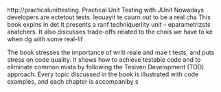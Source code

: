 
http://practicalunittesting.
Practical Unit Testing with JUnit 
Nowadays developers are ectetout tests. leouayit te caurn out to be a real cha
This book explns in det 
It presents a ranf techniquerlity unit  – eparametrizsts anatchers. It also discusses trade-offs related to the chois we have to ke when dg with some real-lif

The book stresses the importance of writi reale and mae t tests, and puts  stress on code quality. It shows how to achieve testable code and to eliminate common mista by following the Tesiven Development (TDD) approach. Every topic discussed in the book is illustrated with code examples, and each chapter is accompaniby s













